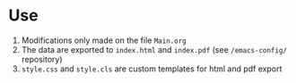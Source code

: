 # Use

1.  Modifications only made on the file `Main.org`
2.  The data are exported to `index.html` and `index.pdf` (see `/emacs-config/` repository)
3.  `style.css` and `style.cls` are custom templates for html and pdf export